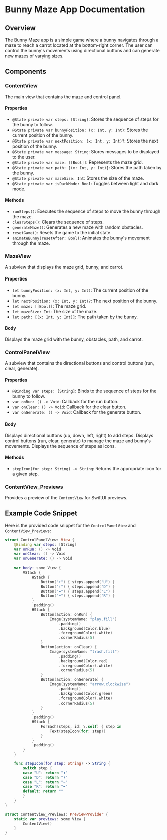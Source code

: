 # Bunny Maze App Documentation

## Overview

The Bunny Maze app is a simple game where a bunny navigates through a maze to reach a carrot located at the bottom-right corner. The user can control the bunny's movements using directional buttons and can generate new mazes of varying sizes.

## Components

### ContentView

The main view that contains the maze and control panel.

#### Properties

- `@State private var steps: [String]`: Stores the sequence of steps for the bunny to follow.
- `@State private var bunnyPosition: (x: Int, y: Int)`: Stores the current position of the bunny.
- `@State private var nextPosition: (x: Int, y: Int)?`: Stores the next position of the bunny.
- `@State private var message: String`: Stores messages to be displayed to the user.
- `@State private var maze: [[Bool]]`: Represents the maze grid.
- `@State private var path: [(x: Int, y: Int)]`: Stores the path taken by the bunny.
- `@State private var mazeSize: Int`: Stores the size of the maze.
- `@State private var isDarkMode: Bool`: Toggles between light and dark mode.

#### Methods

- `runSteps()`: Executes the sequence of steps to move the bunny through the maze.
- `clearSteps()`: Clears the sequence of steps.
- `generateMaze()`: Generates a new maze with random obstacles.
- `resetGame()`: Resets the game to the initial state.
- `animateBunny(resetAfter: Bool)`: Animates the bunny's movement through the maze.

### MazeView

A subview that displays the maze grid, bunny, and carrot.

#### Properties

- `let bunnyPosition: (x: Int, y: Int)`: The current position of the bunny.
- `let nextPosition: (x: Int, y: Int)?`: The next position of the bunny.
- `let maze: [[Bool]]`: The maze grid.
- `let mazeSize: Int`: The size of the maze.
- `let path: [(x: Int, y: Int)]`: The path taken by the bunny.

#### Body

Displays the maze grid with the bunny, obstacles, path, and carrot.

### ControlPanelView

A subview that contains the directional buttons and control buttons (run, clear, generate).

#### Properties

- `@Binding var steps: [String]`: Binds to the sequence of steps for the bunny to follow.
- `var onRun: () -> Void`: Callback for the run button.
- `var onClear: () -> Void`: Callback for the clear button.
- `var onGenerate: () -> Void`: Callback for the generate button.

#### Body

Displays directional buttons (up, down, left, right) to add steps. Displays control buttons (run, clear, generate) to manage the maze and bunny's movements. Displays the sequence of steps as icons.

#### Methods

- `stepIcon(for step: String) -> String`: Returns the appropriate icon for a given step.

### ContentView_Previews

Provides a preview of the `ContentView` for SwiftUI previews.

## Example Code Snippet

Here is the provided code snippet for the `ControlPanelView` and `ContentView_Previews`:

```swift
struct ControlPanelView: View {
    @Binding var steps: [String]
    var onRun: () -> Void
    var onClear: () -> Void
    var onGenerate: () -> Void

    var body: some View {
        VStack {
            HStack {
                Button("⬆️") { steps.append("U") }
                Button("⬇️") { steps.append("D") }
                Button("⬅️") { steps.append("L") }
                Button("➡️") { steps.append("R") }
            }
            .padding()
            HStack {
                Button(action: onRun) {
                    Image(systemName: "play.fill")
                        .padding()
                        .background(Color.blue)
                        .foregroundColor(.white)
                        .cornerRadius(5)
                }
                Button(action: onClear) {
                    Image(systemName: "trash.fill")
                        .padding()
                        .background(Color.red)
                        .foregroundColor(.white)
                        .cornerRadius(5)
                }
                Button(action: onGenerate) {
                    Image(systemName: "arrow.clockwise")
                        .padding()
                        .background(Color.green)
                        .foregroundColor(.white)
                        .cornerRadius(5)
                }
            }
            .padding()
            HStack {
                ForEach(steps, id: \.self) { step in
                    Text(stepIcon(for: step))
                }
            }
            .padding()
        }
    }

    func stepIcon(for step: String) -> String {
        switch step {
        case "U": return "⬆️"
        case "D": return "⬇️"
        case "L": return "⬅️"
        case "R": return "➡️"
        default: return ""
        }
    }
}

struct ContentView_Previews: PreviewProvider {
    static var previews: some View {
        ContentView()
    }
}